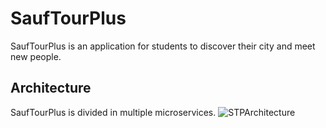 # SaufTourPlus
SaufTourPlus is an application for students to discover their city and meet new people.

## Architecture
SaufTourPlus is divided in multiple microservices.
![STPArchitecture](https://user-images.githubusercontent.com/45032626/204575332-d95d8ab4-1592-4d6c-8b11-33c27814df69.jpeg)
